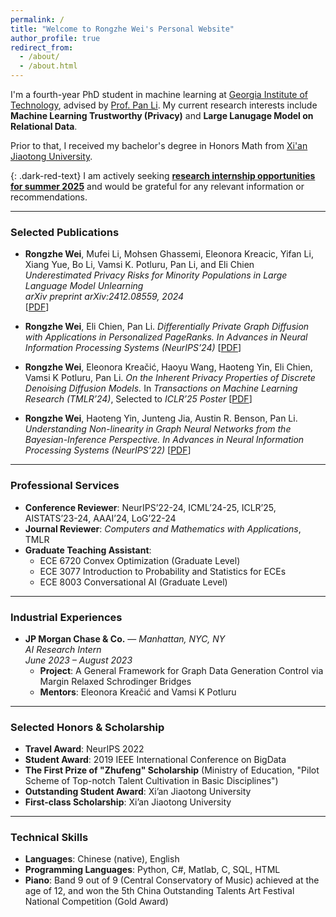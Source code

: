 ```yaml
---
permalink: /
title: "Welcome to Rongzhe Wei's Personal Website"
author_profile: true
redirect_from: 
  - /about/
  - /about.html
---
```


I'm a fourth-year PhD student in machine learning at [Georgia Institute of Technology](https://www.gatech.edu/), advised by [Prof. Pan Li](https://sites.google.com/view/panli-purdue/home). My current research interests include **Machine Learning Trustworthy (Privacy)** and **Large Lanugage Model on Relational Data**.

Prior to that, I received my bachelor's degree in Honors Math from [Xi'an Jiaotong University](https://www.xjtu.edu.cn/).

{: .dark-red-text}
I am actively seeking <b><u>research internship opportunities for summer 2025</u></b> and would be grateful for any relevant information or recommendations.

---

### Selected Publications
- **Rongzhe Wei**, Mufei Li, Mohsen Ghassemi, Eleonora Kreacic, Yifan Li, Xiang Yue, Bo Li, Vamsi K. Potluru, Pan Li, and Eli Chien  
  *Underestimated Privacy Risks for Minority Populations in Large Language Model Unlearning*  
  *arXiv preprint arXiv:2412.08559, 2024*  
  [[PDF](https://arxiv.org/pdf/2412.08559)]

- **Rongzhe Wei**, Eli Chien, Pan Li.
  *Differentially Private Graph Diffusion with Applications in Personalized PageRanks.*
  *In Advances in Neural Information Processing Systems (NeurIPS’24)*
  [[PDF](https://arxiv.org/pdf/2407.00077)]

- **Rongzhe Wei**, Eleonora Kreačić, Haoyu Wang, Haoteng Yin, Eli Chien, Vamsi K Potluru, Pan Li.
  *On the Inherent Privacy Properties of Discrete Denoising Diffusion Models.*
  In *Transactions on Machine Learning Research (TMLR’24)*, Selected to *ICLR’25 Poster*
  [[PDF](https://arxiv.org/pdf/2310.15524)]

- **Rongzhe Wei**, Haoteng Yin, Junteng Jia, Austin R. Benson, Pan Li.
  *Understanding Non-linearity in Graph Neural Networks from the Bayesian-Inference Perspective.*
  *In Advances in Neural Information Processing Systems (NeurIPS’22)*
  [[PDF](https://arxiv.org/pdf/2207.11311)]

---

### Professional Services
- **Conference Reviewer**: NeurIPS’22-24, ICML’24-25, ICLR’25, AISTATS’23-24, AAAI’24, LoG’22-24  
- **Journal Reviewer**: *Computers and Mathematics with Applications*, TMLR  
- **Graduate Teaching Assistant**:  
  - ECE 6720 Convex Optimization (Graduate Level)  
  - ECE 3077 Introduction to Probability and Statistics for ECEs  
  - ECE 8003 Conversational AI (Graduate Level) 

---

### Industrial Experiences
- **JP Morgan Chase & Co.** — *Manhattan, NYC, NY*  
  *AI Research Intern*  
  *June 2023 – August 2023*  
  - **Project**: A General Framework for Graph Data Generation Control via Margin Relaxed Schrodinger Bridges  
  - **Mentors**: Eleonora Kreačić and Vamsi K Potluru  

---

### Selected Honors & Scholarship
- **Travel Award**: NeurIPS 2022  
- **Student Award**: 2019 IEEE International Conference on BigData  
- **The First Prize of "Zhufeng" Scholarship** (Ministry of Education, "Pilot Scheme of Top-notch Talent Cultivation in Basic Disciplines")  
- **Outstanding Student Award**: Xi’an Jiaotong University   
- **First-class Scholarship**: Xi’an Jiaotong University  

---

### Technical Skills
- **Languages**: Chinese (native), English  
- **Programming Languages**: Python, C#, Matlab, C, SQL, HTML  
- **Piano**: Band 9 out of 9 (Central Conservatory of Music) achieved at the age of 12, and won the 5th China Outstanding Talents Art Festival National Competition (Gold Award)  
